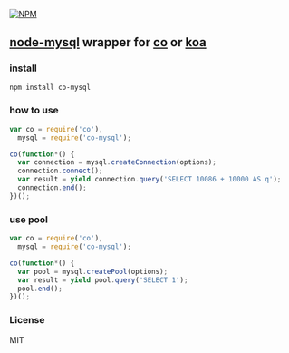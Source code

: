 [![NPM](https://nodei.co/npm/co-mysql.png?downloads=true)](https://nodei.co/npm/co-mysql/)

## [node-mysql](https://github.com/felixge/node-mysql) wrapper for [co](https://github.com/visionmedia/co) or [koa](https://github.com/koajs/koa)

### install
```bash
npm install co-mysql
```

### how to use
```js
var co = require('co'),
  mysql = require('co-mysql');

co(function*() {
  var connection = mysql.createConnection(options);
  connection.connect();
  var result = yield connection.query('SELECT 10086 + 10000 AS q');
  connection.end();
})();
```

### use pool
```js
var co = require('co'),
  mysql = require('co-mysql');

co(function*() {
  var pool = mysql.createPool(options);
  var result = yield pool.query('SELECT 1');
  pool.end();
})();
```

### License
MIT
